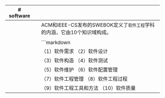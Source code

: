 | # software |      |                                          |
| ---------- | ---- | ---------------------------------------- |
|            |      | ACM和IEEE-CS发布的SWEBOK定义了`软件工程`学科的内涵，它由10个知识域构成。 |
|            |      |                                          |
|            |      | ```markdown                              |
|            |      | （1）软件需求		（2）软件设计                         |
|            |      | （3）软件构造		（4）软件测试                         |
|            |      | （5）软件维护		（6）软件配置管理                       |
|            |      | （7）软件工程管理		（8）软件工程过程                     |
|            |      | （9）软件工程工具和方法	（10）软件质量                    |

